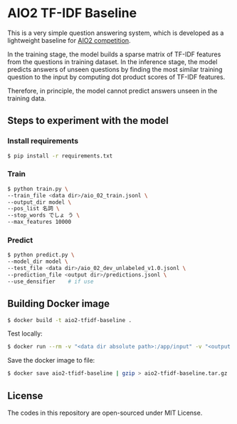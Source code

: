 # AIO2 TF-IDF Baseline

This is a very simple question answering system, which is developed as a lightweight baseline for [AIO2 competition](https://sites.google.com/view/project-aio/competition2).

In the training stage, the model builds a sparse matrix of TF-IDF features from the questions in training dataset.
In the inference stage, the model predicts answers of unseen questions by finding the most similar training question to the input by computing dot product scores of TF-IDF features.

Therefore, in principle, the model cannot predict answers unseen in the training data.

## Steps to experiment with the model

### Install requirements

```sh
$ pip install -r requirements.txt
```

### Train

```sh
$ python train.py \
--train_file <data dir>/aio_02_train.jsonl \
--output_dir model \
--pos_list 名詞 \
--stop_words でしょ う \
--max_features 10000
```

### Predict

```sh
$ python predict.py \
--model_dir model \
--test_file <data dir>/aio_02_dev_unlabeled_v1.0.jsonl \
--prediction_file <output dir>/predictions.jsonl \
--use_densifier    # if use
```

## Building Docker image

```sh
$ docker build -t aio2-tfidf-baseline .
```

Test locally:

```sh
$ docker run --rm -v "<data dir absolute path>:/app/input" -v "<output dir absolute path>:/app/output" aio2-tfidf-baseline bash ./submission.sh input/aio_02_dev_unlabeled_v1.0.jsonl output/predictions.jsonl
```

Save the docker image to file:

```sh
$ docker save aio2-tfidf-baseline | gzip > aio2-tfidf-baseline.tar.gz
```

## License

The codes in this repository are open-sourced under MIT License.
